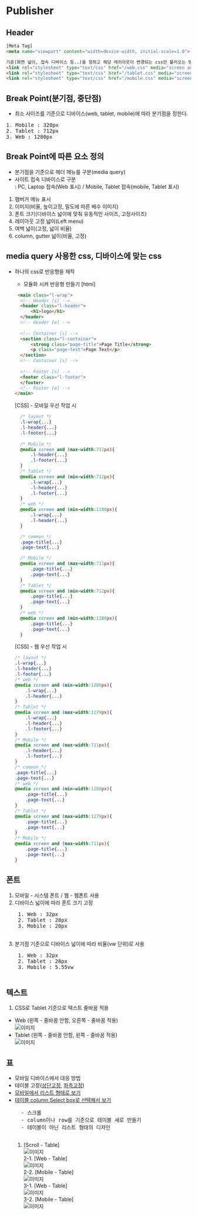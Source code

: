 # Publisher

## Header

```html
[Meta Tag]
<meta name="viewport" content="width=device-width, initial-scale=1.0">
```

```html
기준(화면 넓이, 접속 디바이스 등..)을 정하고 해당 레이아웃이 변경되는 css만 불러오는 방법
<link rel="stylesheet" type="text/css" href="/web.css" media="screen and (min-width:1280px)" />
<link rel="stylesheet" type="text/css" href="/tablet.css" media="screen and (min-width:712px) and (max-width:1279px)" />
<link rel="stylesheet" type="text/css" href="/mobile.css" media="screen and (max-width:711px)" />
```

## Break Point(분기점, 중단점)
* 최소 사이즈를 기준으로 디바이스(web, tablet, mobile)에 따라 분기점을 정한다.  
<pre>
1. Mobile : 320px
2. Tablet : 712px
3. Web : 1280px
</pre>

## Break Point에 따른 요소 정의
* 분기점을 기준으로 헤더 메뉴를 구분(media query)
* 사이트 접속 디바이스로 구분  
: PC, Laptop 접속(Web 표시) / Mobile, Tablet 접속(mobile, Tablet 표시)

1. 햄버거 메뉴 표시
2. 이미지(비율, 높이고정, 밀도에 따른 배수 이미지)
3. 폰트 크기(디바이스 넓이에 맞춰 유동적인 사이즈, 고정사이즈)
4. 레이아웃 고정 넓이(Left menu)
5. 여백 넓이(고정, 넓이 비율)
6. column, gutter 넓이(비율, 고정)

## media query 사용한 css, 디바이스에 맞는 css
* 하나의 css로 반응형을 제작
    * 모듈화 시켜 반응형 만들기
    [html]
    ``` html
     <main class="l-wrap">
      <!-- Header [s] -->
      <header class="l-header">
          <h1>logo</h1>
      </header>
      <!-- Header [e] -->
      
      <!-- Container [s] -->
      <section class="l-container">
          <strong class="page-title">Page Title</strong>
          <p class="page-text">Page Text</p>
      </section>
      <!-- Container [s] -->
      
      <!-- Footer [s] -->
      <footer class="l-footer">
      </footer>
      <!-- Footer [e] -->
  </main>
  ```
  [CSS] - 모바일 우선 작업 시
  ``` css
    /* layout */
    .l-wrap{...}
    .l-header{...}
    .l-footer{...}  
    
    /* Mobile */
    @media screen and (max-width:711px){
        .l-header{...}
        .l-footer{...}
    }
    /* Tablet */
    @media screen and (min-width:712px){
        .l-wrap{...}
        .l-header{...}
        .l-footer{...}
    }
    /* web */
    @media screen and (min-width:1280px){
        .l-wrap{...}
        .l-header{...}
    }  

    /* common */
    .page-title{...}
    .page-text{...}

    /* Mobile */
    @media screen and (max-width:711px){
        .page-title{...}
        .page-text{...}
    }
    /* Tablet */
    @media screen and (min-width:712px){
        .page-title{...}
        .page-text{...}
    }
    /* web */
    @media screen and (min-width:1280px){
        .page-title{...}
        .page-text{...}
    }
  ```

    [CSS] - 웹 우선 작업 시
    ``` css
    /* layout */
    .l-wrap{...}
    .l-header{...}
    .l-footer{...}  
    /* web */
    @media screen and (min-width:1280px){
        .l-wrap{...}
        .l-header{...}
    }  
    /* Tablet */
    @media screen and (max-width:1279px){
        .l-wrap{...}
        .l-header{...}
        .l-footer{...}
    }
    /* Mobile */
    @media screen and (max-width:711px){
        .l-header{...}
        .l-footer{...}
    }
    /* common */
    .page-title{...}
    .page-text{...}
    /* web */
    @media screen and (min-width:1280px){
        .page-title{...}
        .page-text{...}
    }   
    /* Tablet */
    @media screen and (max-width:1279px){
        .page-title{...}
        .page-text{...}
    }
    /* Mobile */
    @media screen and (max-width:711px){
        .page-title{...}
        .page-text{...}
    }
    ```

## 폰트  
1. 모바일 - 시스템 폰트 / 웹 - 웹폰트 사용
2. 디바이스 넓이에 따라 폰트 크기 고정
    <pre>
    1. Web : 32px
    2. Tablet : 28px
    3. Mobile : 20px
    </pre>
3. 분기점 기준으로 디바이스 넓이에 따라 비율(vw 단위)로 사용
    <pre>
    1. Web : 32px
    2. Tablet : 28px
    3. Mobile : 5.55vw
    </pre>

## 텍스트
1. CSS로 Tablet 기준으로 텍스트 줄바꿈 적용
* Web (왼쪽 - 줄바꿈 안함, 오른쪽 - 줄바꿈 적용)  
![이미지](/img/text.jpg)  
* Tablet (왼쪽 - 줄바꿈 안함, 왼쪽 - 줄바꿈 적용)  
![이미지](/img/text-nowrap.jpg)  

## 표 
* 모바일 디바이스에서 대응 방법  
* 테이블 고정([상단고정](https://codepen.io/blythe4/pen/qgaBVG/), [좌측고정](https://codepen.io/blythe4/pen/OdRJvb/))
* [모바일에서 리스트 형태로 보기](https://www.jqueryscript.net/demo/Small-Responsive-Table-Plugin-with-jQuery-CSS3-Stacked-Rows/)  
* [테이블 column Select box로 선택해서 보기](http://gergeo.se/RWD-Table-Patterns/)  
    <pre>
    - 스크롤
    - column이나 row를 기준으로 테이블 새로 만들기
    - 테이블이 아닌 리스트 형태의 디자인
    </pre>
    1. [Scroll - Table]  
    ![이미지](/img/table-scroll.png)  
    2-1. [Web - Table]  
    ![이미지](/img/table-web.png)  
    2-2. [Mobile - Table]  
    ![이미지](/img/table-mobile.png)  
    3-1. [Web - Table]  
    ![이미지](/img/table-list-web.png)  
    3-2. [Mobile - Table]  
    ![이미지](/img/table-list-mobile.png)  
